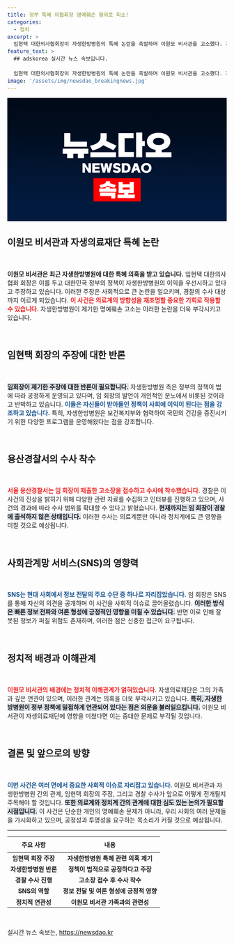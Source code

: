 ```yaml
---
title: 정부 특혜 의협회장 명예훼손 혐의로 피소!
categories:
  - 정치
excerpt: >
  임현택 대한의사협회장이 자생한방병원의 특혜 논란을 촉발하며 이원모 비서관을 고소했다. 자생병원이 정부 정책의 수혜자라는 주장에서 촉발된 갈등, 과연 진실은 무엇일까?
feature_text: >
  ## adskorea 실시간 뉴스 속보입니다.

  임현택 대한의사협회장이 자생한방병원의 특혜 논란을 촉발하며 이원모 비서관을 고소했다. 자생병원이 정부 정책의 수혜자라는 주장에서 촉발된 갈등, 과연 진실은 무엇일까?
image: '/assets/img/newsdao_breakingnews.jpg'
---
```


<p><img src="/assets/img/newsdao_breakingnews.jpg" alt="adskorea 속보" /></p>

<h2 data-ke-size="size26">이원모 비서관과 자생의료재단 특혜 논란</h2>

<p data-ke-size="size16">&nbsp;</p>

<p><strong><b>이원모 비서관은 최근 자생한방병원에 대한 특혜 의혹을 받고 있습니다.</b></strong> 임현택 대한의사협회 회장은 이를 두고 대한민국 정부의 정책이 자생한방병원의 이익을 우선시하고 있다고 주장하고 있습니다. 이러한 주장은 사회적으로 큰 논란을 일으키며, 경찰의 수사 대상까지 이르게 되었습니다. <b><span style="color: #ee2323;">이 사건은 의료계의 방향성을 재조명할 중요한 기회로 작용할 수 있습니다.</span></b> 자생한방병원이 제기한 명예훼손 고소는 이러한 논란을 더욱 부각시키고 있습니다. </p>

<p data-ke-size="size16">&nbsp;</p>

<h2 data-ke-size="size26">임현택 회장의 주장에 대한 반론</h2>

<p data-ke-size="size16">&nbsp;</p>

<p><b><span style="background-color: #21538527;">임회장이 제기한 주장에 대한 반론이 필요합니다.</span></b> 자생한방병원 측은 정부의 정책이 법에 따라 공정하게 운영되고 있다며, 임 회장의 발언이 개인적인 분노에서 비롯된 것이라고 반박하고 있습니다. <b><span style="color: #1a5490;">이들은 자신들이 받아들인 정책이 사회에 이익이 된다는 점을 강조하고 있습니다.</span></b> 특히, 자생한방병원은 보건복지부와 협력하여 국민의 건강을 증진시키기 위한 다양한 프로그램을 운영해왔다는 점을 강조합니다. </p>

<p data-ke-size="size16">&nbsp;</p>

<h2 data-ke-size="size26">용산경찰서의 수사 착수</h2>

<p data-ke-size="size16">&nbsp;</p>

<p><b><span style="color: #ee2323;">서울 용산경찰서는 임 회장이 제출한 고소장을 접수하고 수사에 착수했습니다.</span></b> 경찰은 이 사건의 진상을 밝히기 위해 다양한 관련 자료를 수집하고 인터뷰를 진행하고 있으며, 사건의 경과에 따라 수사 범위를 확대할 수 있다고 밝혔습니다. <b><span style="background-color: #21538527;">현재까지는 임 회장이 경찰에 출석하지 않은 상태입니다.</span></b> 이러한 수사는 의료계뿐만 아니라 정치계에도 큰 영향을 미칠 것으로 예상됩니다.</p>

<p data-ke-size="size16">&nbsp;</p>

<h2 data-ke-size="size26">사회관계망 서비스(SNS)의 영향력</h2>

<p data-ke-size="size16">&nbsp;</p>

<p><b><span style="color: #1a5490;">SNS는 현대 사회에서 정보 전달의 주요 수단 중 하나로 자리잡았습니다.</span></b> 임 회장은 SNS를 통해 자신의 의견을 공개하며 이 사건을 사회적 이슈로 끌어올렸습니다. <b><span style="background-color: #21538527;">이러한 방식은 빠른 정보 전파와 여론 형성에 긍정적인 영향을 미칠 수 있습니다.</span></b> 반면 이로 인해 잘못된 정보가 퍼질 위험도 존재하며, 이러한 점은 신중한 접근이 요구됩니다.</p>

<p data-ke-size="size16">&nbsp;</p>

<h2 data-ke-size="size26">정치적 배경과 이해관계</h2>

<p data-ke-size="size16">&nbsp;</p>

<p><b><span style="color: #ee2323;">이원모 비서관의 배경에는 정치적 이해관계가 얽혀있습니다.</span></b> 자생의료재단은 그의 가족과 깊은 연관이 있으며, 이러한 관계는 의혹을 더욱 부각시키고 있습니다. <b><span style="background-color: #21538527;">특히, 자생한방병원이 정부 정책에 밀접하게 연관되어 있다는 점은 의문을 불러일으킵니다.</span></b> 이원모 비서관이 자생의료재단에 영향을 미쳤다면 이는 중대한 문제로 부각될 것입니다.</p>

<p data-ke-size="size16">&nbsp;</p>

<h2 data-ke-size="size26">결론 및 앞으로의 방향</h2>

<p data-ke-size="size16">&nbsp;</p>

<p><b><span style="color: #1a5490;">이번 사건은 여러 면에서 중요한 사회적 이슈로 자리잡고 있습니다.</span></b> 이원모 비서관과 자생한방병원 간의 관계, 임현택 회장의 주장, 그리고 경찰 수사가 앞으로 어떻게 전개될지 주목해야 할 것입니다. <b><span style="background-color: #21538527;">또한 의료계와 정치계 간의 관계에 대한 심도 있는 논의가 필요할 시점입니다.</span></b> 이 사건은 단순한 개인의 명예훼손 문제가 아니라, 우리 사회의 여러 문제들을 가시화하고 있으며, 공정성과 투명성을 요구하는 목소리가 커질 것으로 예상됩니다.</p>

<hr>

<table>
    <thead>
        <tr>
            <th style="text-align: center; height: 28px;"><b>주요 사항</b></th>
            <th style="text-align: center; height: 28px;"><b>내용</b></th>
        </tr>
    </thead>
    <tbody>
        <tr>
            <td style="text-align: center; height: 17px;"><b>임현택 회장 주장</b></td>
            <td style="text-align: center; height: 17px;"><b>자생한방병원 특혜 관련 의혹 제기</b></td>
        </tr>
        <tr>
            <td style="text-align: center; height: 17px;"><b>자생한방병원 반론</b></td>
            <td style="text-align: center; height: 17px;"><b>정책이 법적으로 공정하다고 주장</b></td>
        </tr>
        <tr>
            <td style="text-align: center; height: 17px;"><b>경찰 수사 진행</b></td>
            <td style="text-align: center; height: 17px;"><b>고소장 접수 후 수사 착수</b></td>
        </tr>
        <tr>
            <td style="text-align: center; height: 17px;"><b>SNS의 역할</b></td>
            <td style="text-align: center; height: 17px;"><b>정보 전달 및 여론 형성에 긍정적 영향</b></td>
        </tr>
        <tr>
            <td style="text-align: center; height: 17px;"><b>정치적 연관성</b></td>
            <td style="text-align: center; height: 17px;"><b>이원모 비서관 가족과의 관련성</b></td>
        </tr>
    </tbody>
</table>

<p data-ke-size="size16">&nbsp;</p>
실시간 뉴스 속보는, <a href="https://newsdao.kr" rel="dofollow">https://newsdao.kr</a>


